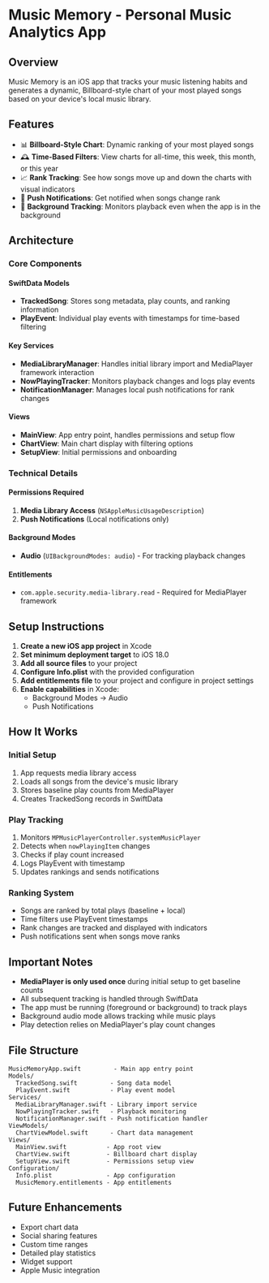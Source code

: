 # Music Memory - Personal Music Analytics App

## Overview
Music Memory is an iOS app that tracks your music listening habits and generates a dynamic, Billboard-style chart of your most played songs based on your device's local music library.

## Features
- 📊 **Billboard-Style Chart**: Dynamic ranking of your most played songs
- 🕰️ **Time-Based Filters**: View charts for all-time, this week, this month, or this year
- 📈 **Rank Tracking**: See how songs move up and down the charts with visual indicators
- 🔔 **Push Notifications**: Get notified when songs change rank
- 🎵 **Background Tracking**: Monitors playback even when the app is in the background

## Architecture

### Core Components

#### SwiftData Models
- **TrackedSong**: Stores song metadata, play counts, and ranking information
- **PlayEvent**: Individual play events with timestamps for time-based filtering

#### Key Services
- **MediaLibraryManager**: Handles initial library import and MediaPlayer framework interaction
- **NowPlayingTracker**: Monitors playback changes and logs play events
- **NotificationManager**: Manages local push notifications for rank changes

#### Views
- **MainView**: App entry point, handles permissions and setup flow
- **ChartView**: Main chart display with filtering options
- **SetupView**: Initial permissions and onboarding

### Technical Details

#### Permissions Required
1. **Media Library Access** (`NSAppleMusicUsageDescription`)
2. **Push Notifications** (Local notifications only)

#### Background Modes
- **Audio** (`UIBackgroundModes: audio`) - For tracking playback changes

#### Entitlements
- `com.apple.security.media-library.read` - Required for MediaPlayer framework

## Setup Instructions

1. **Create a new iOS app project** in Xcode
2. **Set minimum deployment target** to iOS 18.0
3. **Add all source files** to your project
4. **Configure Info.plist** with the provided configuration
5. **Add entitlements file** to your project and configure in project settings
6. **Enable capabilities** in Xcode:
   - Background Modes → Audio
   - Push Notifications

## How It Works

### Initial Setup
1. App requests media library access
2. Loads all songs from the device's music library
3. Stores baseline play counts from MediaPlayer
4. Creates TrackedSong records in SwiftData

### Play Tracking
1. Monitors `MPMusicPlayerController.systemMusicPlayer`
2. Detects when `nowPlayingItem` changes
3. Checks if play count increased
4. Logs PlayEvent with timestamp
5. Updates rankings and sends notifications

### Ranking System
- Songs are ranked by total plays (baseline + local)
- Time filters use PlayEvent timestamps
- Rank changes are tracked and displayed with indicators
- Push notifications sent when songs move ranks

## Important Notes

- **MediaPlayer is only used once** during initial setup to get baseline counts
- All subsequent tracking is handled through SwiftData
- The app must be running (foreground or background) to track plays
- Background audio mode allows tracking while music plays
- Play detection relies on MediaPlayer's play count changes

## File Structure
```
MusicMemoryApp.swift         - Main app entry point
Models/
  TrackedSong.swift         - Song data model
  PlayEvent.swift           - Play event model
Services/
  MediaLibraryManager.swift - Library import service
  NowPlayingTracker.swift   - Playback monitoring
  NotificationManager.swift - Push notification handler
ViewModels/
  ChartViewModel.swift      - Chart data management
Views/
  MainView.swift           - App root view
  ChartView.swift          - Billboard chart display
  SetupView.swift          - Permissions setup view
Configuration/
  Info.plist               - App configuration
  MusicMemory.entitlements - App entitlements
```

## Future Enhancements
- Export chart data
- Social sharing features
- Custom time ranges
- Detailed play statistics
- Widget support
- Apple Music integration